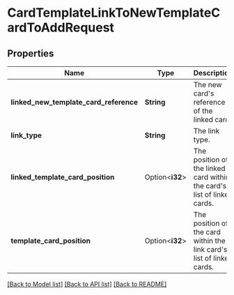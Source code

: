 # CardTemplateLinkToNewTemplateCardToAddRequest

## Properties

Name | Type | Description | Notes
------------ | ------------- | ------------- | -------------
**linked_new_template_card_reference** | **String** | The new card's reference of the linked card. | 
**link_type** | **String** | The link type. | 
**linked_template_card_position** | Option<**i32**> | The position of the linked card within the card's list of linked cards. | [optional]
**template_card_position** | Option<**i32**> | The position of the card within the link card's list of linked cards. | [optional]

[[Back to Model list]](../README.md#documentation-for-models) [[Back to API list]](../README.md#documentation-for-api-endpoints) [[Back to README]](../README.md)


